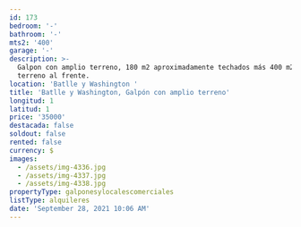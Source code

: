 ```yaml
---
id: 173
bedroom: '-'
bathroom: '-'
mts2: '400'
garage: '-'
description: >-
  Galpon con amplio terreno, 180 m2 aproximadamente techados más 400 m2 de
  terreno al frente. 
location: 'Batlle y Washington '
title: 'Batlle y Washington, Galpón con amplio terreno'
longitud: 1
latitud: 1
price: '35000'
destacada: false
soldout: false
rented: false
currency: $
images:
  - /assets/img-4336.jpg
  - /assets/img-4337.jpg
  - /assets/img-4338.jpg
propertyType: galponesylocalescomerciales
listType: alquileres
date: 'September 28, 2021 10:06 AM'
---
```


